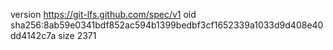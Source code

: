 version https://git-lfs.github.com/spec/v1
oid sha256:8ab59e0341bdf852ac594b1399bedbf3cf1652339a1033d9d408e40dd4142c7a
size 2371
